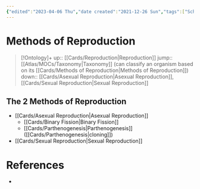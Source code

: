 ```yaml
---
{"edited":"2023-04-06 Thu","date created":"2021-12-26 Sun","tags":["School","genetics"],"dg-publish":true,"permalink":"/cards/methods-of-reproduction/","dgPassFrontmatter":true}
---
```


# Methods of Reproduction

> [!Ontology]+
> up:: [[Cards/Reproduction\|Reproduction]]
> jump:: [[Atlas/MOCs/Taxonomy\|Taxonomy]] (can classify an organism based on its [[Cards/Methods of Reproduction\|Methods of Reproduction]])
> down:: [[Cards/Asexual Reproduction\|Asexual Reproduction]], [[Cards/Sexual Reproduction\|Sexual Reproduction]]

## The 2 Methods of Reproduction

- [[Cards/Asexual Reproduction\|Asexual Reproduction]]
	- [[Cards/Binary Fission\|Binary Fission]]
	- [[Cards/Parthenogenesis\|Parthenogenesis]] ([[Cards/Parthenogenesis\|cloning]])
- [[Cards/Sexual Reproduction\|Sexual Reproduction]]

# References

- 